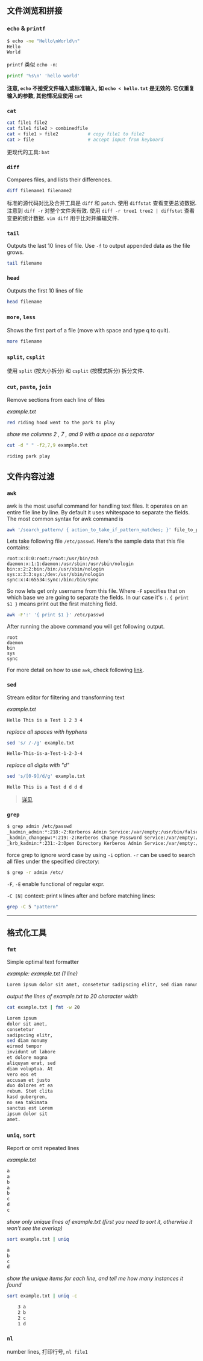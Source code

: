 ## 文件浏览和拼接

### `echo` & `printf`

```sh
$ echo -ne "Hello\nWorld\n"
Hello
World
```

`printf` 类似 `echo -n`:

```sh
printf '%s\n' 'hello world'
```

**注意, `echo` 不接受文件输入或标准输入, 如 `echo < hello.txt` 是无效的. 它仅重复输入的参数, 其他情况应使用 `cat`**

### `cat`
  
  ```bash
  cat file1 file2 
  cat file1 file2 > combinedfile
  cat < file1 > file2           # copy file1 to file2
  cat > file                    # accept input from keyboard
  ```

更现代的工具: `bat`

### `diff`

Compares files, and lists their differences.  

```bash
diff filename1 filename2
```

标准的源代码对比及合并工具是 `diff` 和 `patch`. 使用 `diffstat` 查看变更总览数据. 注意到 `diff -r` 对整个文件夹有效. 使用 `diff -r tree1 tree2 | diffstat` 查看变更的统计数据. `vim diff` 用于比对并编辑文件. 

### `tail`

Outputs the last 10 lines of file. Use `-f` to output appended data as the file grows.  

```bash
tail filename
```

### `head`

Outputs the first 10 lines of file  

```bash
head filename
```

### `more`, `less`

Shows the first part of a file (move with space and type q to quit).  

```bash
more filename
```

### `split`, `csplit`

使用 `split` (按大小拆分) 和 `csplit` (按模式拆分) 拆分文件.

### `cut`, `paste`, `join`

Remove sections from each line of files

*example.txt*

```bash
red riding hood went to the park to play
```

*show me columns 2 , 7 , and 9 with a space as a separator*

```bash
cut -d " " -f2,7,9 example.txt
```

```bash
riding park play
```

## 文件内容过滤

### `awk`

awk is the most useful command for handling text files. It operates on an entire file line by line. By default it uses whitespace to separate the fields. The most common syntax for awk command is

```bash
awk '/search_pattern/ { action_to_take_if_pattern_matches; }' file_to_parse
```

Lets take following file `/etc/passwd`. Here's the sample data that this file contains:

```
root:x:0:0:root:/root:/usr/bin/zsh
daemon:x:1:1:daemon:/usr/sbin:/usr/sbin/nologin
bin:x:2:2:bin:/bin:/usr/sbin/nologin
sys:x:3:3:sys:/dev:/usr/sbin/nologin
sync:x:4:65534:sync:/bin:/bin/sync
```

So now lets get only username from this file. Where `-F` specifies that on which base we are going to separate the fields. In our case it's `:`. `{ print $1 }` means print out the first matching field.

```bash
awk -F':' '{ print $1 }' /etc/passwd
```

After running the above command you will get following output.

```
root
daemon
bin
sys
sync
```

For more detail on how to use `awk`, check following [link](https://www.cyberciti.biz/faq/bash-scripting-using-awk).

### `sed`

Stream editor for filtering and transforming text

*example.txt*

```bash
Hello This is a Test 1 2 3 4
```

*replace all spaces with hyphens*

```bash
sed 's/ /-/g' example.txt
```

```bash
Hello-This-is-a-Test-1-2-3-4
```

*replace all digits with "d"*

```bash
sed 's/[0-9]/d/g' example.txt
```

```bash
Hello This is a Test d d d d
```
 
 > [详见](https://www.cnblogs.com/liwei0526vip/p/5644163.html)

### `grep`

```bash
$ grep admin /etc/passwd
_kadmin_admin:*:218:-2:Kerberos Admin Service:/var/empty:/usr/bin/false
_kadmin_changepw:*:219:-2:Kerberos Change Password Service:/var/empty:/usr/bin/false
_krb_kadmin:*:231:-2:Open Directory Kerberos Admin Service:/var/empty:/usr/bin/false
```

force grep to ignore word case by using `-i` option. `-r` can be used to search all files under the specified directory:

```bash
$ grep -r admin /etc/
```

`-F`, `-E` enable functional of regular expr.

`-C [N]` context: print `N` lines after and before matching lines:
```bash
grep -C 5 "pattern"
```


***

## 格式化工具

### `fmt`

Simple optimal text formatter

*example: example.txt (1 line)*

```bash
Lorem ipsum dolor sit amet, consetetur sadipscing elitr, sed diam nonumy eirmod tempor invidunt ut labore et dolore magna aliquyam erat, sed diam voluptua. At vero eos et accusam et justo duo dolores et ea rebum. Stet clita kasd gubergren, no sea takimata sanctus est Lorem ipsum dolor sit amet.
```

*output the lines of example.txt to 20 character width*

```bash
cat example.txt | fmt -w 20
```

```bash
Lorem ipsum
dolor sit amet,
consetetur
sadipscing elitr,
sed diam nonumy
eirmod tempor
invidunt ut labore
et dolore magna
aliquyam erat, sed
diam voluptua. At
vero eos et
accusam et justo
duo dolores et ea
rebum. Stet clita
kasd gubergren,
no sea takimata
sanctus est Lorem
ipsum dolor sit
amet.
```

### `uniq`, `sort`

Report or omit repeated lines

*example.txt*

```bash
a
a
b
a
b
c
d
c
```

*show only unique lines of example.txt (first you need to sort it, otherwise it won't see the overlap)*

```bash
sort example.txt | uniq
```

```bash
a
b
c
d
```

*show the unique items for each line, and tell me how many instances it found*

```bash
sort example.txt | uniq -c
```

```bash
    3 a
    2 b
    2 c
    1 d
```

### `nl`

number lines, 打印行号, `nl file1`